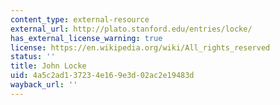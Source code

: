 ```yaml
---
content_type: external-resource
external_url: http://plato.stanford.edu/entries/locke/
has_external_license_warning: true
license: https://en.wikipedia.org/wiki/All_rights_reserved
status: ''
title: John Locke
uid: 4a5c2ad1-3723-4e16-9e3d-02ac2e19483d
wayback_url: ''
---
```


